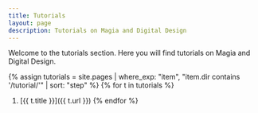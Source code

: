 ```yaml
---
title: Tutorials
layout: page
description: Tutorials on Magia and Digital Design
---
```


Welcome to the tutorials section. Here you will find tutorials on Magia and Digital Design.

{% 
assign tutorials = site.pages 
| where_exp: "item", "item.dir contains '/tutorial/'" 
| sort: "step"
%}
{% for t in tutorials %}
1. [{{ t.title }}]({{ t.url }})
{% endfor %}
